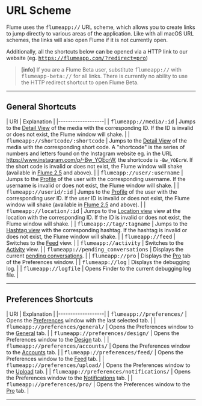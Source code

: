 # URL Scheme

Flume uses the <kbd>flumeapp://</kbd> URL scheme, which allows you to create links to jump directly to various areas of the application. Like with all macOS URL schemes, the links will also open Flume if it is not currently open.

Additionally, all the shortcuts below can be opened via a HTTP link to our website (eg. <kbd>https://flumeapp.com/?redirect=pro</kbd>)

> **[info]**
> If you are a Flume Beta user, substitute <kbd>flumeapp://</kbd> with <kbd>flumeapp-beta://</kbd> for all links. There is currently no ability to use the HTTP redirect shortcut to open Flume Beta.

------

## General Shortcuts

| URI | Explanation |
|-------------------|
| <kbd>flumeapp://media/:id</kbd> | Jumps to the [Detail View](//views/detailview.md) of the media with the corresponding ID. If the ID is invalid or does not exist, the Flume window will shake. |
| <kbd>flumeapp://shortcode/:shortcode</kbd> | Jumps to the [Detail View](//views/detailview.md) of the media with the corresponding short code. A "shortcode" is the series of numbers and letters found on the Instagram website eg. in the URL https://www.instagram.com/p/-Bw_YOEcrW, the shortcode is ```-Bw_YOEcrW```. If the short code is invalid or does not exist, the Flume window will shake (available in [Flume 2.5](//whatsnew/README.md) and above). |
| <kbd>flumeapp://user/:username</kbd> | Jumps to the [Profile](//views/profile.md) of the user with the corresponding username. If the username is invalid or does not exist, the Flume window will shake. |
| <kbd>flumeapp://userid/:id</kbd> | Jumps to the [Profile](//views/profile.md) of the user with the corresponding user ID. If the user ID is invalid or does not exist, the Flume window will shake (available in [Flume 2.5](//whatsnew/README.md) and above). |
| <kbd>flumeapp://location/:id</kbd> | Jumps to the [Location view](//views/locations.md) view at the location with the corresponding ID. If the ID is invalid or does not exist, the Flume window will shake. |
| <kbd>flumeapp://tag/:tagname</kbd> | Jumps to the [Hashtag view](//views/hashtags.md) with the corresponding hashtag. If the hashtag is invalid or does not exist, the Flume window will shake. |
| <kbd>flumeapp://feed</kbd> | Switches to the [Feed](//views/feed.md) view. |
| <kbd>flumeapp://activity</kbd> | Switches to the [Activity](//views/activity.md) view. |
| <kbd>flumeapp://pending_conversations</kbd> | Displays the current [pending conversations](//views/conversations.md). |
| <kbd>flumeapp://pro</kbd> | Displays the [Pro](//preferences/flumepro.md) tab of the Preferences window. |
| <kbd>flumeapp://log</kbd> | Displays the debugging log. |
| <kbd>flumeapp://logfile</kbd> | Opens Finder to the current debugging log file. |

------

## Preferences Shortcuts

| URI | Explanation |
|-------------------|
| <kbd>flumeapp://preferences/</kbd> | Opens the [Preferences](//preferences/README.md) window with the last selected tab. |
| <kbd>flumeapp://preferences/general/</kbd> | Opens the Preferences window to the [General](//preferences/general.md) tab. |
| <kbd>flumeapp://preferences/design/</kbd> | Opens the Preferences window to the [Design](//preferences/design.md) tab. |
| <kbd>flumeapp://preferences/accounts/</kbd> | Opens the Preferences window to the [Accounts](//preferences/accounts.md) tab. |
| <kbd>flumeapp://preferences/feed/</kbd> | Opens the Preferences window to the [Feed](//preferences/feed.md) tab. |
| <kbd>flumeapp://preferences/upload/</kbd> | Opens the Preferences window to the [Upload](//preferences/upload.md) tab. |
| <kbd>flumeapp://preferences/notifications/</kbd> | Opens the Preferences window to the [Notifications](//preferences/notifications.md) tab. |
| <kbd>flumeapp://preferences/pro/</kbd> | Opens the Preferences window to the [Pro](//preferences/flumepro.md) tab. |

------